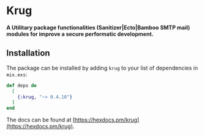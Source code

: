 # Krug

**A Utilitary package functionalities (Sanitizer|Ecto|Bamboo SMTP mail) 
modules for improve a secure performatic development.**

## Installation

The package can be installed by adding `krug` to your list of dependencies in `mix.exs`:

```elixir
def deps do
  [
    {:krug, "~> 0.4.10"}
  ]
end
```

The docs can be found at [https://hexdocs.pm/krug](https://hexdocs.pm/krug).

